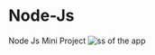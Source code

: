 # Node-Js
Node Js Mini Project
![ss of the app](https://github.com/[Nancy214]/[Node-Js]/blob/[main]/ss.png?raw=true)
